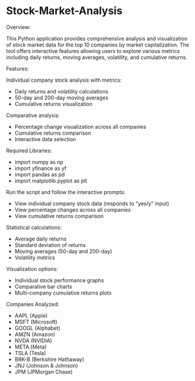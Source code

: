 # Stock-Market-Analysis


Overview:

This Python application provides comprehensive analysis and visualization of stock market data for the top 10 companies by market capitalization. The tool offers interactive features allowing users to explore various metrics including daily returns, moving averages, volatility, and cumulative returns.


Features:

Individual company stock analysis with metrics:

- Daily returns and volatility calculations
- 50-day and 200-day moving averages
- Cumulative returns visualization


Comparative analysis:

- Percentage change visualization across all companies
- Cumulative returns comparison
- Interactive data selection


Required Libraries:

- import numpy as np
- import yfinance as yf
- import pandas as pd
- import matplotlib.pyplot as plt



Run the script and follow the interactive prompts:

- View individual company stock data (responds to "yes/y" input)
- View percentage changes across all companies
- View cumulative returns comparison



Statistical calculations:

- Average daily returns
- Standard deviation of returns
- Moving averages (50-day and 200-day)
- Volatility metrics


Visualization options:

- Individual stock performance graphs
- Comparative bar charts
- Multi-company cumulative returns plots


Companies Analyzed:

- AAPL (Apple)
- MSFT (Microsoft)
- GOOGL (Alphabet)
- AMZN (Amazon)
- NVDA (NVIDIA)
- META (Meta)
- TSLA (Tesla)
- BRK-B (Berkshire Hathaway)
- JNJ (Johnson & Johnson)
- JPM (JPMorgan Chase)

